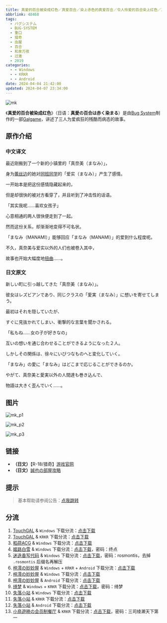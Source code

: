 ```yaml
---
title: 真爱的百合被染成红色／真爱百合／染上赤色的真爱百合／令人怜爱的百合染上红色／真愛の百合は赤く染まる
abbrlink: 48468
tags:
  - バグシステム
  - BUG-SYSTEM
  - 重口
  - 猎奇
  - 血腥
  - 百合
  - 和泉万夜
  - 过激
  - 2019
categories:
  - - Windows
  - - KRKR
  - - Android
date: 2024-04-04 21:42:00
updated: 2024-04-07 23:34:00
---
```


![mk](https://unpkg.com/galgame/img/mk.webp)

《**真爱的百合被染成红色**》（日语：**真愛の百合は赤く染まる**）是由[Bug System](https://zh.moegirl.org.cn/Bug_System)制作的一部[Galgame](https://zh.moegirl.org.cn/Galgame)，讲述了三人为爱疯狂的残酷而病态的故事。

<!-- more -->

## 原作介绍

### 中文译文

最近刚搬到了一个新的小镇里的「真奈美（まなみ）」，

身为[蕾丝边](https://zh.moegirl.org.cn/百合(萌属性))的她对[同班同学](https://zh.moegirl.org.cn/同班同学)的「爱实（まなみ）」产生了感情。

一开始本是把这份感情隐藏起来的，

但是却很快的被对方看穿了，并且听到了冲击性的话语。

「其实我呢……喜欢女孩子」

心意相通的两人很快便走到了一起。

然而这份关系，却渐渐地变得不可名状。

「まなみ（MANAMI）」能够回应「まなみ（MANAMI）」的爱到什么程度呢。

不久，真奈美与爱实以外的人们也被卷入其中，

故事也开始大幅度地[扭曲](https://zh.moegirl.org.cn/扭曲)……。

### 日文原文

新しい町に引っ越してきた「真奈美（まなみ）」。

彼女はレズビアンであり、同じクラスの「愛実（まなみ）」に想いを寄せてしまう。

最初はそれを隠していたが、

すぐに見抜かれてしまい、衝撃的な言葉を聞かされる。

「私もね……女の子が好きなの」

互いの想いを通じ合わせることができるようになった２人。

しかしその関係は、徐々にいびつなものへと変化していく。

「まなみ」の愛に「まなみ」はどこまで応じることができるのか。

やがて、真奈美と愛実以外の人間達も巻き込んで、

物語は大きく歪んでいく……。

## 图片

![mk_p1](https://unpkg.com/galgame/img/mk_p1.webp)

![mk_p2](https://unpkg.com/galgame/img/mk_p2.webp)

![mk_p3](https://unpkg.com/galgame/img/mk_p3.webp)

## 链接

- **（日文）**【R-18/猎奇】[游戏官网](http://bug-system.com/product/04_mk/)
- **（日文）**[誠也の部屋攻略](https://seiya-saiga.com/game/bugsystem/manakashi.html)

## 提示

> 基本帮助请参阅公告：[点我跳转](/p/announcement/)

## 分流

1. [TouchGAL](https://touchgal.net/) & `Windows` 下载分流：[点击下载](https://pan.touchgal.net/s/7NxxTX)
2. [TouchGAL](https://touchgal.net/) & `KRKR` 下载分流：[点击下载](https://pan.touchgal.net/s/GjQ8cX)
3. [稻荷ACG](https://amoebi.com/) & `Windows` 下载分流：[点击下载](https://alpha.zrflie3.pw/PC-2/CLEAR%20RAVE/BUG%20SYSTEM/%E7%9C%9F%E7%88%B1%E7%9A%84%E7%99%BE%E5%90%88%E8%A2%AB%E6%9F%93%E6%88%90%E7%BA%A2%E8%89%B2.7z)
4. [姬路白雪](https://pan.jlbx.xyz/) & `Windows` 下载分流：[点击下载](https://pan.jlbx.xyz/?s=%E7%9C%9F%E7%88%B1%E7%99%BE%E5%90%88)，密码：终点
5. [迷迭香写代码](https://rosmontis.com/) & `Windows` 下载分流：[点击下载](https://drive.rosmontis.com/s/2QZSD)，密码：rosmontis，去掉 `.rosmontis` 后缀名再解压
6. [梓澪の妙妙屋](https://zi0.cc/) & `Windows` + `KRKR` + `Android` 下载分流：[点击下载](https://zi0.cc/,%E3%80%90ADV-%E5%86%92%E9%99%A9%E6%B8%B8%E6%88%8F%E3%80%91/%E3%80%90PC+%E5%AE%89%E5%8D%93%E3%80%91%E6%9F%93%E6%88%90%E7%BA%A2%E8%89%B2%E7%9A%84%E7%9C%9F%E7%88%B1%E7%99%BE%E5%90%88?from=search)
7. [梓澪の妙妙屋](https://zi0.cc/) & `Windows` 下载分流：[点击下载](https://zi0.cc/.%E3%80%90%E5%A4%8F%E9%A3%8E%E3%80%91/.%E3%80%90%E5%A4%8F%E9%A3%8E-2%E3%80%91/.%E5%85%B6%E4%BB%96/BUG_SYSTEM04%E7%9C%9F%E7%88%B1%E7%9A%84%E7%99%BE%E5%90%88%E8%A2%AB%E6%9F%93%E6%88%90%E7%BA%A2%E8%89%B2%E6%9F%93%E6%88%90%E7%BA%A2%E8%89%B2%E7%9A%84%E7%9C%9F%E7%88%B1%E7%99%BE%E5%90%88%E7%9C%9F%E6%84%9B%E3%81%AE%E7%99%BE%E5%90%88%E3%81%AF%E8%B5%A4%E3%81%8F%E6%9F%93%E3%81%BE%E3%82%8B.rar?from=search)
8. [梓澪の妙妙屋](https://zi0.cc/) & `Android` 下载分流：[点击下载](https://zi0.cc/d/%60%E3%80%90%E5%BD%92%20%E6%A1%A3%E3%80%91/%E3%80%90%E5%AE%89%E5%8D%93%E5%90%88%E9%9B%86%E3%80%91/004/%E6%AD%BB%E6%A3%BA2-%E7%9C%9F%E7%88%B1%E7%9A%84%E7%99%BE%E5%90%88%E8%A2%AB%E6%9F%93%E6%88%90%E7%BA%A2%E8%89%B2.apk?sign=QOJIafk5P7QPwrXLF1Ch0FOPub79L1i2v1vLePaMEVE=:0)
9. [绮梦](https://acgs.eu.org/) & `Windows` + `KRKR` 下载分流：[点击下载](https://acgs.eu.org/down_html/?url=game/%E7%9C%9F%E7%88%B1%E7%9A%84%E7%99%BE%E5%90%88%E8%A2%AB%E6%9F%93%E6%88%90%E7%BA%A2%E8%89%B2&name=%E7%9C%9F%E7%88%B1%E7%9A%84%E7%99%BE%E5%90%88%E8%A2%AB%E6%9F%93%E6%88%90%E7%BA%A2%E8%89%B2)，密码：绮梦
10. [失落小站](https://www.shinnku.com/) & `Windows` 下载分流：[点击下载](https://www.shinnku.com/api/download/0/win/%E6%9F%93%E6%88%90%E7%BA%A2%E8%89%B2%E7%9A%84%E7%9C%9F%E7%88%B1%E7%99%BE%E5%90%88-%E7%9C%9F%E7%88%B1%E3%81%AE%E7%99%BE%E5%90%88%E3%81%AF%E8%B5%A4%E3%81%8F%E6%9F%93%E3%81%BE%E3%82%8B.7z)
11. [失落小站](https://www.shinnku.com/) & `KRKR` 下载分流：[点击下载](https://www.shinnku.com/api/download/0/krkr/%E6%9F%93%E6%88%90%E7%BA%A2%E8%89%B2%E7%9A%84%E7%9C%9F%E7%88%B1%E7%99%BE%E5%90%88-%E7%9C%9F%E7%88%B1%E3%81%AE%E7%99%BE%E5%90%88%E3%81%AF%E8%B5%A4%E3%81%8F%E6%9F%93%E3%81%BE%E3%82%8B.7z)
12. [失落小站](https://www.shinnku.com/) & `Android` 下载分流：[点击下载](https://www.shinnku.com/api/download/0/apk/%E5%86%B7%E7%8B%90/1500-2000/1535-%E6%AD%BB%E6%A3%BA2-%E7%9C%9F%E7%88%B1%E7%9A%84%E7%99%BE%E5%90%88%E8%A2%AB%E6%9F%93%E6%88%90%E7%BA%A2%E8%89%B2.apk)
13. [小鳥遊暁の会员制餐厅](https://t-satoru.top/) & `KRKR` 下载分流：[点击下载](https://pan.t-satoru.top/d/ode5/Galgames/%E3%80%90%E8%87%AA%E5%B0%81%E5%8C%85%E3%80%91%E5%8E%9F%E5%88%9B%E4%BD%9C%E5%93%81/%E7%9C%9F%E7%88%B1%E7%99%BE%E5%90%88/KR_%E7%9C%9F%E7%99%BE%E6%B1%89%E5%8C%96%E7%BB%84_%E7%9C%9F%E7%88%B1%E7%9A%84%E7%99%BE%E5%90%88%E8%A2%AB%E6%9F%93%E6%88%90%E7%BA%A2%E8%89%B2_od.rar)，密码：三司绫濑天下第一
